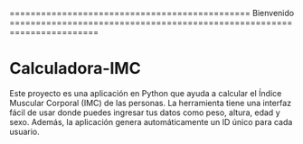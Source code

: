 ============================================== Bienvenido =======================================================================

# Calculadora-IMC
Este proyecto es una aplicación en Python que ayuda a calcular el Índice Muscular Corporal (IMC) de las personas. La herramienta tiene una interfaz fácil de usar donde puedes ingresar tus datos como peso, altura, edad y sexo. Además, la aplicación genera automáticamente un ID único para cada usuario.

